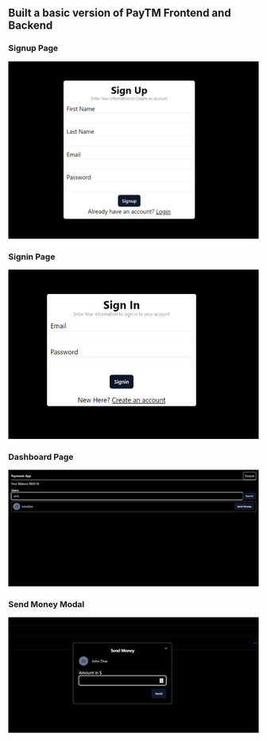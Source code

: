 ## Built a basic version of PayTM Frontend and Backend

### Signup Page

![Signup](images/signup.png)

### Signin Page

![Signin](images/signin.png)

### Dashboard Page

![Dashboard](images/dashboard.png)

### Send Money Modal

![Send Money](images/sendmoneymodal.png)
